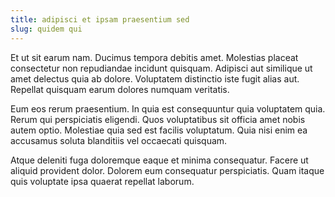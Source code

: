 ```yaml
---
title: adipisci et ipsam praesentium sed
slug: quidem qui
---
```


Et ut sit earum nam. Ducimus tempora debitis amet. Molestias placeat consectetur non repudiandae incidunt quisquam. Adipisci aut similique ut amet delectus quia ab dolore. Voluptatem distinctio iste fugit alias aut. Repellat quisquam earum dolores numquam veritatis.

Eum eos rerum praesentium. In quia est consequuntur quia voluptatem quia. Rerum qui perspiciatis eligendi. Quos voluptatibus sit officia amet nobis autem optio. Molestiae quia sed est facilis voluptatum. Quia nisi enim ea accusamus soluta blanditiis vel occaecati quisquam.

Atque deleniti fuga doloremque eaque et minima consequatur. Facere ut aliquid provident dolor. Dolorem eum consequatur perspiciatis. Quam itaque quis voluptate ipsa quaerat repellat laborum.
